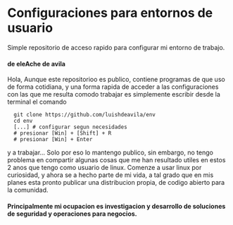 # Configuraciones para entornos de usuario
Simple repositorio de acceso rapido para configurar mi entorno de trabajo.

#### de eleAche de avila
Hola, Aunque este repositorioo es publico, contiene programas de que uso de forma cotidiana, y una forma rapida de acceder a las configuraciones con las que me resulta comodo trabajar es simplemente escribir desde la terminal el comando
```
  git clone https://github.com/luishdeavila/env
  cd env
  [...] # configurar segun necesidades
  # presionar [Win] + [Shift] + R
  # presionar [Win] + Enter
```
y a trabajar...
Solo por eso lo mantengo publico, sin embargo, no tengo problema en compartir algunas cosas que me han resultado utiles en estos 2 anos que tengo como usuario de linux.
Comenze a usar linux por curiosidad, y ahora se a hecho parte de mi vida, a tal grado que en mis planes esta pronto publicar una distribucion propia, de codigo abierto para la comunidad.
#### Principalmente mi ocupacion es investigacion y desarrollo de soluciones de seguridad y operaciones para negocios.

